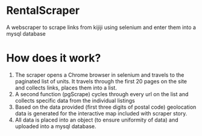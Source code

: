 # RentalScraper
A webscraper to scrape links from kijiji using selenium and enter them into a mysql database

# How does it work? 
1. The scraper opens a Chrome browser in selenium and travels to the paginated list of units. It travels through the first 20 pages on the site and collects links, places them into a list. 
2. A second function (pgScrape) cycles through every url on the list and collects specific data from the individual listings
3. Based on the data provided (first three digits of postal code) geolocation data is generated for the interactive map included with scraper story. 
4. All data is placed into an object (to ensure uniformity of data) and uploaded into a mysql database.
